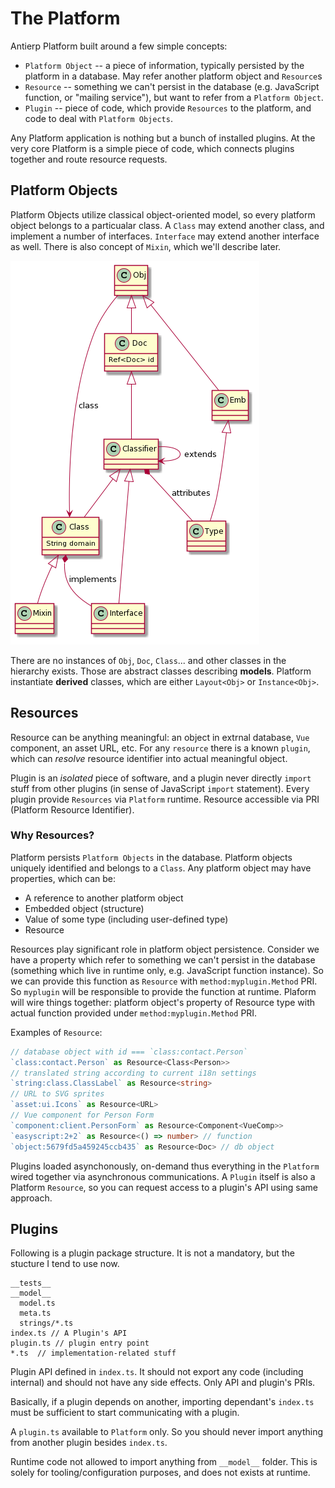 
# The Platform

Antierp Platform built around a few simple concepts:

 * `Platform Object` -- a piece of information, typically persisted by the platform in a database. May refer another platform object and `Resource`s
 * `Resource` -- something we can't persist in the database (e.g. JavaScript function, or "mailing service"), but want to refer from a `Platform Object`.
 * `Plugin` -- piece of code, which provide `Resources` to the platform, and code to deal with `Platform Objects`.

Any Platform application is nothing but a bunch of installed plugins. 
At the very core Platform is a simple piece of code, which connects plugins together and route resource requests.

## Platform Objects

Platform Objects utilize classical object-oriented model, so every platform object belongs to a particualar class. A `Class` may extend another class, and implement a number of interfaces. `Interface` may extend another interface as well. There is also concept of `Mixin`, which we'll describe later.

![Class Diagram](./images/uml.png)

There are no instances of `Obj`, `Doc`, `Class`... and other classes in the hierarchy exists. Those are abstract classes describing **models**. Platform instantiate **derived** classes,
which are either `Layout<Obj>` or `Instance<Obj>`.

## Resources

Resource can be anything meaningful: an object in extrnal database, `Vue` component, an asset URL, etc. 
For any `resource` there is a known `plugin`, which can *resolve* resource identifier into actual meaningful object.

Plugin is an *isolated* piece of software, and a plugin never directly `import` stuff from other plugins 
(in sense of JavaScript `import` statement). Every plugin provide `Resources` via
`Platform` runtime. Resource accessible via PRI (Platform Resource Identifier).

### Why Resources?

Platform persists `Platform Objects` in the database. Platform objects uniquely identified and belongs to a `Class`. Any platform object may have properties, which can be:

* A reference to another platform object
* Embedded object (structure)
* Value of some type (including user-defined type)
* Resource

Resources play significant role in platform object persistence. Consider we have a property which refer to something we can't
persist in the database (something which live in runtime only, e.g. JavaScript function instance). So we can provide this function as `Resource` with `method:myplugin.Method` PRI. So `myplugin` will be responsible to provide the function at runtime.
Plaform will wire things together: platform object's property of Resource type with actual function provided under `method:myplugin.Method` PRI.

Examples of `Resource`:
```typescript
// database object with id === `class:contact.Person`
`class:contact.Person` as Resource<Class<Person>>
// translated string according to current i18n settings
`string:class.ClassLabel` as Resource<string> 
// URL to SVG sprites
`asset:ui.Icons` as Resource<URL> 
// Vue component for Person Form
`component:client.PersonForm` as Resource<Component<VueComp>> 
`easyscript:2+2` as Resource<() => number> // function
`object:5679fd5a459245ccb435` as Resource<Doc> // db object
```

Plugins loaded asynchonously, on-demand thus everything in the `Platform` wired together via asynchronous communications. 
A `Plugin` itself is also a Platform `Resource`, so you can request access to a plugin's API using same approach.

## Plugins

Following is a plugin package structure. It is not a mandatory, but the stucture I tend to use now.

```text
__tests__
__model__
  model.ts
  meta.ts
  strings/*.ts
index.ts // A Plugin's API
plugin.ts // plugin entry point
*.ts  // implementation-related stuff
```

Plugin API defined in `index.ts`. It should not export any code (including internal) and should not have any side effects.
Only API and plugin's PRIs.

Basically, if a plugin depends on another, importing dependant's `index.ts` must be sufficient to start communicating with a plugin.

A `plugin.ts` available to `Platform` only. So you should never import anything from another plugin besides `index.ts`.

Runtime code not allowed to import anything from `__model__` folder. This is solely for tooling/configuration purposes, and does not exists at runtime.
